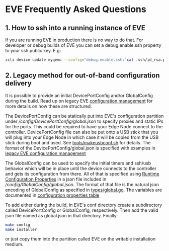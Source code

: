# EVE Frequently Asked Questions

## 1. How to ssh into a running instance of EVE

If you are running EVE in production there is *no* way to do that. For developer
or debug builds of EVE you can set a debug.enable.ssh property to your ssh public
key. E.g:
```bash
zcli device update myqemu --config="debug.enable.ssh:`cat .ssh/id_rsa.pub`"
```

## 2. Legacy method for out-of-band configuration delivery

It is possible to provide an initial DevicePortConfig and/or GlobalConfig during
the build. Read up on legacy EVE [configuration management](CONFIG.md) for more
details on how these are structured.

The DevicePortConfig can be statically put into EVE's configuration partition under */config/DevicePortConfig/global.json*
to specify proxies and static IPs for the ports. This could be required
to have your Edge Node connect to the controller. DevicePortConfig file can also be
put onto a USB stick that you will plug into your Edge Node in which case it will
be copied from the USB stick during boot and used.  See [tools/makeusbconf.sh](../tools/makeusbconf.sh)
for details. The format of the DevicePortConfig/global.json is specified with
examples in [legacy EVE configuration management](CONFIG.md)

The GlobalConfig can be used to specify the initial timers and ssh/usb behavior
which will be in place until the device connects to the controller and gets its
configuration from there. All of that is specified using [Runtime Configuration
Properties](CONFIG-PROPERTIES.md) in a json file included in */config/GlobalConfig/global.json*.
The format of that file is the natural json encoding of GlobalConfig as specified
in [types/global.go](../pkg/pillar/types/global.go). The variables are documented
in [configuration properties table](CONFIG-PROPERTIES.md)

To add either during the build, in EVE's conf directory create a
subdirectory called DevicePortConfig or GlobalConfig, respectively.
Then add the valid json file named as global.json in that directory.
Finally:

```bash
make config
make installer
```

or just copy them into the partition called EVE on the writable installation medium.
